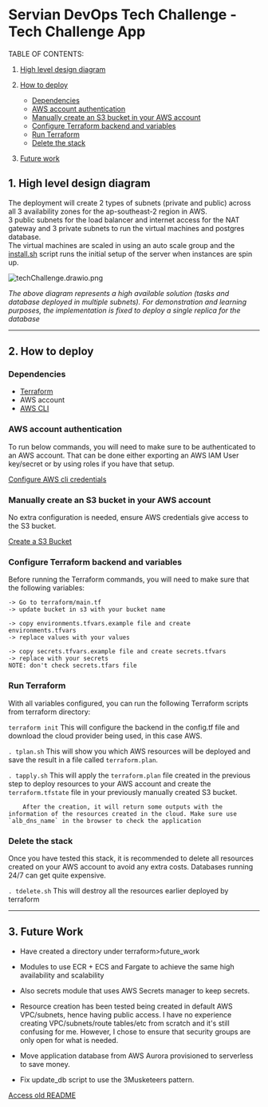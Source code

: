 # Servian DevOps Tech Challenge - Tech Challenge App

TABLE OF CONTENTS:

1. [High level design diagram](#1-high-level-design-diagram)

2. [How to deploy](#4-how-to-deploy)

    - [Dependencies](#dependencies)
    - [AWS account authentication](#aws-account-authentication)
    - [Manually create an S3 bucket in your AWS account](#manually-create-an-s3-bucket-in-your-aws-account)
    - [Configure Terraform backend and variables](#configure-terraform-backend-and-variables)
    - [Run Terraform](#run-terraform)
    - [Delete the stack](#delete-the-stack)

3. [Future work](#3-future-work)


## 1. High level design diagram

The deployment will create 2 types of subnets (private and public) across all 3 availability zones for the ap-southeast-2 region in AWS.\
3 public subnets for the load balancer and internet access for the NAT gateway and 3 private subnets to run the virtual machines and postgres database.\
The virtual machines are scaled in using an auto scale group and the [install.sh](terraform/install.sh) script runs the initial setup of the server when instances are spin up.


![techChallenge.drawio.png](techChallenge.drawio.png)

*The above diagram represents a high available solution (tasks and database deployed in multiple subnets). For demonstration and learning purposes, the implementation is fixed to deploy a single replica for the database*

---

## 2. How to deploy

### Dependencies
- [Terraform](https://www.terraform.io/)
- AWS account
- [AWS CLI](https://aws.amazon.com/cli/)

### AWS account authentication

To run below commands, you will need to make sure to be authenticated to an AWS account.
That can be done either exporting an AWS IAM User key/secret or by using roles if you have that setup.

[Configure AWS cli credentials](https://docs.aws.amazon.com/cli/latest/userguide/cli-configure-files.html#cli-configure-files-where)

### Manually create an S3 bucket in your AWS account
No extra configuration is needed, ensure AWS credentials give access to the S3 bucket.

[Create a S3 Bucket](https://docs.aws.amazon.com/AmazonS3/latest/userguide/creating-bucket.html)

### Configure Terraform backend and variables

Before running the Terraform commands, you will need to make sure that the following variables:

	-> Go to terraform/main.tf
	-> update bucket in s3 with your bucket name 

	-> copy environments.tfvars.example file and create environments.tfvars
	-> replace values with your values

	-> copy secrets.tfvars.example file and create secrets.tfvars
	-> replace with your secrets
	NOTE: don't check secrets.tfars file

### Run Terraform

With all variables configured, you can run the following Terraform scripts from terraform directory:

`terraform init`
	This will configure the backend in the config.tf file and download the cloud provider being used, in this case AWS.

`. tplan.sh`
	This will show you which AWS resources will be deployed and save the result in a file called `terraform.plan`.

`. tapply.sh`
	    This will apply the `terraform.plan` file created in the previous step to deploy resources to your AWS account and create the `terraform.tfstate` file in your previously manually created S3 bucket.
	
        After the creation, it will return some outputs with the information of the resources created in the cloud. Make sure use `alb_dns_name` in the browser to check the application

### Delete the stack

Once you have tested this stack, it is recommended to delete all resources created on your AWS account to avoid any extra costs. Databases running 24/7 can get quite expensive.

`. tdelete.sh`
	This will destroy all the resources earlier deployed by terraform

---

## 3. Future Work

- Have created a directory under terraform>future_work
- Modules to use ECR + ECS and Fargate to achieve the same high availability and scalability
- Also secrets module that uses AWS Secrets manager to keep secrets.

- Resource creation has been tested being created in default AWS VPC/subnets, hence having public access. I have no experience creating VPC/subnets/route tables/etc from scratch and it's still confusing for me. However, I chose to ensure that security groups are only open for what is needed.

- Move application database from AWS Aurora provisioned to serverless to save money.

- Fix update_db script to use the 3Musketeers pattern.

[Access old README](/readme_old.md)